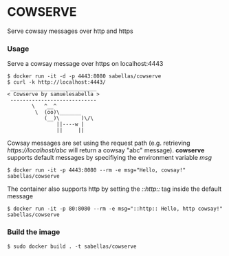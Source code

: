# COWSERVE
Serve cowsay messages over http and https
### Usage   
Serve a cowsay message over https on localhost:4443
```    
$ docker run -it -d -p 4443:8080 sabellas/cowserve   
$ curl -k http://localhost:4443/
 ____________________________ 
< Cowserve by samuelesabella >
 ---------------------------- 
        \   ^__^
         \  (oo)\_______
            (__)\       )\/\
                ||----w |
                ||     ||
```
Cowsay messages are set using the request path (e.g. retrieving *https://localhost/abc* will return a cowsay "abc" message).
**cowserve** supports default messages by specifiying the environment variable *msg* 
```    
$ docker run -it -p 4443:8080 --rm -e msg="Hello, cowsay!" sabellas/cowserve    
```
The container also supports http by setting the *::http::* tag inside the default message  
```    
$ docker run -it -p 80:8080 --rm -e msg="::http:: Hello, http cowsay!" sabellas/cowserve 
```
### Build the image    
```    
$ sudo docker build . -t sabellas/cowserve    
``` 
